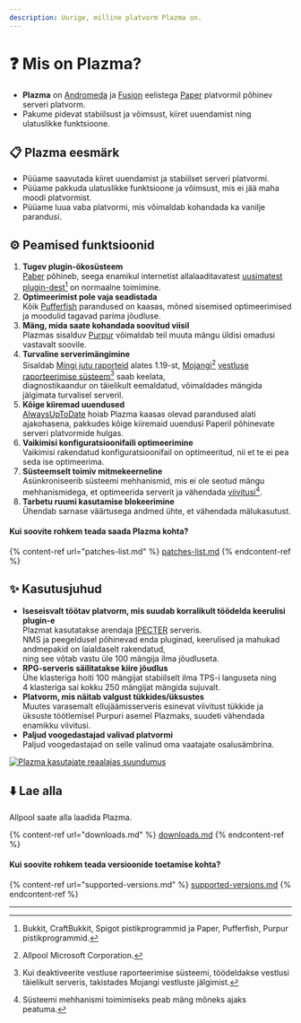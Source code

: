 ```yaml
---
description: Uurige, milline platvorm Plazma on.
---
```


# ❓ Mis on Plazma?

- **Plazma** on [Andromeda](https://github.com/EarendelArchived/Andromeda) ja [Fusion](https://github.com/RuinedTechnologyUnify/Fusion) eelistega [Paper](https://github.com/PaperMC/Paper) platvormil põhinev serveri platvorm.
- Pakume pidevat stabiilsust ja võimsust, kiiret uuendamist ning ulatuslikke funktsioone.

## 📋 Plazma eesmärk <a href="#id-1" id="id-1"></a>

- Püüame saavutada kiiret uuendamist ja stabiilset serveri platvormi.
- Püüame pakkuda ulatuslikke funktsioone ja võimsust, mis ei jää maha moodi platvormist.
- Püüame luua vaba platvormi, mis võimaldab kohandada ka vanilje parandusi.

## ⚙️ Peamised funktsioonid <a href="#id-2" id="id-2"></a>

1. **Tugev plugin-ökosüsteem**\
   [Paber](https://github.com/PaperMC/Paper) põhineb,
   seega enamikul internetist allalaaditavatest [uusimatest plugin-dest](#user-content-fn-1)[^1] on normaalne toimimine.
2. **Optimeerimist pole vaja seadistada**\
   Kõik [Pufferfish](https://github.com/pufferfish-gg/Pufferfish) parandused on kaasas,
   mõned sisemised optimeerimised ja moodulid tagavad parima jõudluse.
3. **Mäng, mida saate kohandada soovitud viisil**\
   Plazmas sisalduv [Purpur](https://github.com/PurpurMC/Purpur) võimaldab teil muuta
   mängu üldisi omadusi vastavalt soovile.
4. **Turvaline serverimängimine**\
   Sisaldab [Mingi jutu raporteid](https://github.com/Aizistral-Studios/No-Chat-Reports) alates 1.19-st,
   [Mojangi](#user-content-fn-2)[^2] [vestluse raporteerimise süsteem](#user-content-fn-3)[^3] saab keelata,\
   diagnostikaandur on täielikult eemaldatud, võimaldades mängida jälgimata turvalisel serveril.
5. **Kõige kiiremad uuendused**\
   [AlwaysUpToDate](https://github.com/PlazmaMC/AlwaysUpToDate) hoiab Plazma kaasas olevad parandused alati ajakohasena, pakkudes kõige kiiremaid uuendusi Paperil põhinevate serveri platvormide hulgas.
6. **Vaikimisi konfiguratsioonifaili optimeerimine**\
   Vaikimisi rakendatud konfiguratsioonifail on optimeeritud, nii et te ei pea seda ise optimeerima.
7. **Süsteemselt toimiv mitmekeerneline**\
   Asünkroniseerib süsteemi mehhanismid, mis ei ole seotud mängu mehhanismidega, et optimeerida serverit ja vähendada [viivitusi](#user-content-fn-4)[^4].
8. **Tarbetu ruumi kasutamise blokeerimine**\
   Ühendab sarnase väärtusega andmed ühte, et vähendada mälukasutust.

#### Kui soovite rohkem teada saada Plazma kohta? <a href="#etc-1" id="etc-1"></a>

{% content-ref url="patches-list.md" %}
[patches-list.md](patches-list.md)
{% endcontent-ref %}

## ✨ Kasutusjuhud <a href="#id-3" id="id-3"></a>

- **Iseseisvalt töötav platvorm, mis suudab korralikult töödelda keerulisi plugin-e**\
  Plazmat kasutatakse arendaja [IPECTER](https://github.com/IPECTER) serveris.\
  NMS ja peegeldusel põhinevad enda pluginad, keerulised ja mahukad andmepakid on laialdaselt rakendatud,\
  ning see võtab vastu üle 100 mängija ilma jõudluseta.
- **RPG-serveris säilitatakse kiire jõudlus**\
  Ühe klasteriga hoiti 100 mängijat stabiilselt ilma TPS-i languseta ning\
  4 klasteriga sai kokku 250 mängijat mängida sujuvalt.
- **Platvorm, mis näitab valgust tükkides/üksustes**\
  Muutes varasemalt ellujäämisserveris esinevat viivitust tükkide ja üksuste töötlemisel
  Purpuri asemel Plazmaks, suudeti vähendada enamikku viivitusi.
- **Paljud voogedastajad valivad platvormi**\
  Paljud voogedastajad on selle valinud oma vaatajate osalusämbrina.

<a href="https://bstats.org/plugin/server-implementation/Plazma/18047">
   <img src="https://badge.plazmamc.org/internal/bstats" alt="Plazma kasutajate reaalajas suundumus">
</a>

## ⬇️ Lae alla

Allpool saate alla laadida Plazma.

{% content-ref url="downloads.md" %}
[downloads.md](downloads.md)
{% endcontent-ref %}

#### Kui soovite rohkem teada versioonide toetamise kohta?

{% content-ref url="supported-versions.md" %}
[supported-versions.md](supported-versions.md)
{% endcontent-ref %}

***

[^1]: Bukkit, CraftBukkit, Spigot pistikprogrammid ja Paper, Pufferfish, Purpur pistikprogrammid.

[^2]: Allpool Microsoft Corporation.

[^3]: Kui deaktiveerite vestluse raporteerimise süsteemi, töödeldakse vestlusi täielikult serveris, takistades Mojangi vestluste jälgimist.

[^4]: Süsteemi mehhanismi toimimiseks peab mäng mõneks ajaks peatuma.
